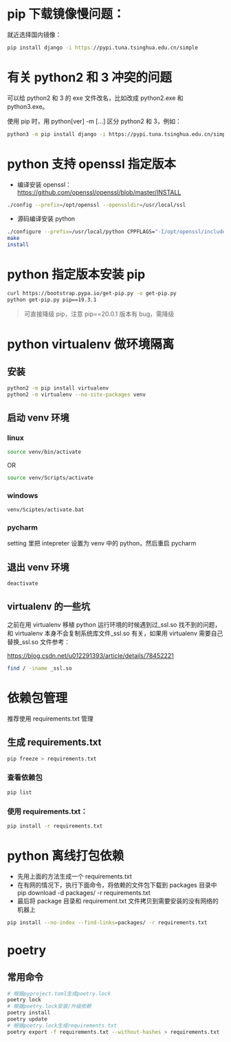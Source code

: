 # pip 下载镜像慢问题：

就近选择国内镜像：

```bash
pip install django -i https://pypi.tuna.tsinghua.edu.cn/simple
```

# 有关 python2 和 3 冲突的问题

可以给 python2 和 3 的 exe 文件改名，比如改成 python2.exe 和 python3.exe。

使用 pip 时，用 python[ver] -m [...] 区分 python2 和 3，例如：

```bash
python3 -m pip install django -i https://pypi.tuna.tsinghua.edu.cn/simple --trusted-host pypi.tuna.tsinghua.edu.cn
```

# python 支持 openssl 指定版本

-   编译安装 openssl：https://github.com/openssl/openssl/blob/master/INSTALL

```bash
./config --prefix=/opt/openssl --openssldir=/usr/local/ssl
```

-   源码编译安装 python

```bash
./configure --prefix=/usr/local/python CPPFLAGS="-I/opt/openssl/include" LDFLAGS="-L/opt/openssl/lib"
make
install
```

# python 指定版本安装 pip

```bash
curl https://bootstrap.pypa.io/get-pip.py -o get-pip.py
python get-pip.py pip==19.3.1
```

> 可直接降级 pip，注意 pip==20.0.1 版本有 bug，需降级

# python virtualenv 做环境隔离

## 安装

```bash
python2 -m pip install virtualenv
python2 -m virtualenv --no-site-packages venv
```

## 启动 venv 环境

### linux

```bash
source venv/bin/activate
```

OR

```bash
source venv/Scripts/activate
```

### windows

```bash
venv/Sciptes/activate.bat
```

### pycharm

setting 里把 intepreter 设置为 venv 中的 python，然后重启 pycharm

## 退出 venv 环境

```bash
deactivate
```

## virtualenv 的一些坑

之前在用 virtualenv 移植 python 运行环境的时候遇到过\_ssl.so 找不到的问题，和 virtualenv 本身不会复制系统库文件\_ssl.so 有关，如果用 virtualenv 需要自己替换\_ssl.so 文件参考：

https://blog.csdn.net/u012291393/article/details/78452221

```bash
find / -iname _ssl.so
```

# 依赖包管理

推荐使用 requirements.txt 管理

## 生成 requirements.txt

```bash
pip freeze > requirements.txt
```

### 查看依赖包

```bash
pip list
```

### 使用 requirements.txt：

```bash
pip install -r requirements.txt
```

# python 离线打包依赖

-   先用上面的方法生成一个 requirements.txt
-   在有网的情况下，执行下面命令，将依赖的文件包下载到 packages 目录中
    pip download -d packages/ -r requirements.txt
-   最后将 package 目录和 requirement.txt 文件拷贝到需要安装的没有网络的机器上

```bash
pip install --no-index --find-links=packages/ -r requirements.txt
```

# poetry
## 常用命令
```bash
# 根据pyproject.toml生成poetry.lock
poetry lock
# 根据poetry.lock安装/升级依赖
poetry install
poetry update
# 根据poetry.lock生成requirements.txt
poetry export -f requirements.txt --without-hashes > requirements.txt
```

